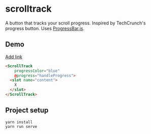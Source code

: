 # scrolltrack
A button that tracks your scroll progress. Inspired by TechCrunch's progress button. Uses [ProgressBar.js](https://github.com/kimmobrunfeldt/progressbar.js).

## Demo
[Add link]()

```html
<ScrollTrack
    progressColor="blue"
    @progress="handleProgress">
  <slot name="content">
    X
  </slot>
</ScrollTrack>
```

## Project setup
```
yarn install
yarn run serve
```
